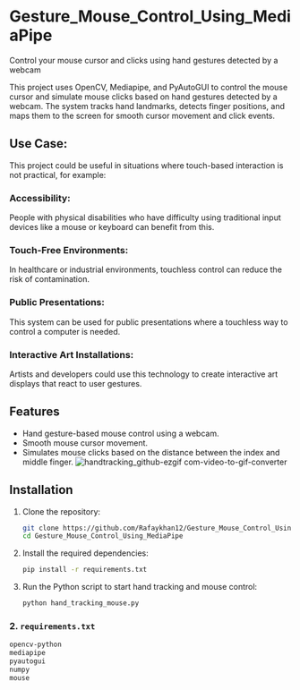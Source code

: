 # Gesture_Mouse_Control_Using_MediaPipe
Control your mouse cursor and clicks using hand gestures detected by a webcam

This project uses OpenCV, Mediapipe, and PyAutoGUI to control the mouse cursor and simulate mouse clicks based on hand gestures detected by a webcam. The system tracks hand landmarks, detects finger positions, and maps them to the screen for smooth cursor movement and click events.


## Use Case:
This project could be useful in situations where touch-based interaction is not practical, for example:

### Accessibility: 
People with physical disabilities who have difficulty using traditional input devices like a mouse or keyboard can benefit from this.
### Touch-Free Environments: 
In healthcare or industrial environments, touchless control can reduce the risk of contamination.
### Public Presentations: 
This system can be used for public presentations where a touchless way to control a computer is needed.
### Interactive Art Installations: 
Artists and developers could use this technology to create interactive art displays that react to user gestures.


## Features
- Hand gesture-based mouse control using a webcam.
- Smooth mouse cursor movement.
- Simulates mouse clicks based on the distance between the index and middle finger.
![handtracking_github-ezgif com-video-to-gif-converter](https://github.com/user-attachments/assets/b4c604c6-4fd6-47ad-b826-ab68f685887b)

## Installation
1. Clone the repository:
   ```bash
   git clone https://github.com/Rafaykhan12/Gesture_Mouse_Control_Using_MediaPipe.git
   cd Gesture_Mouse_Control_Using_MediaPipe
2. Install the required dependencies:
   ```bash
   pip install -r requirements.txt
3. Run the Python script to start hand tracking and mouse control:
   ```bash
   python hand_tracking_mouse.py
### 2. `requirements.txt`
```txt
opencv-python
mediapipe
pyautogui
numpy
mouse
